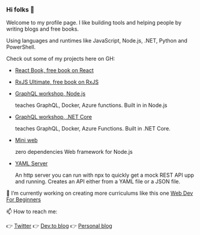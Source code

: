 ### Hi folks 👋

Welcome to my profile page. I like building tools and helping people by writing blogs and free books.

Using languages and runtimes like JavaScript, Node.js, .NET, Python and PowerShell.


Check out some of my projects here on GH:

- [React Book, free book on React](https://github.com/softchris/react-book)
- [RxJS Ultimate, free book on RxJS](https://github.com/softchris/Rxjs5-Ultimate)
- [GraphQL workshop, Node.js](https://github.com/softchris/serverless-graphql-microservices)

   teaches GraphQL, Docker, Azure functions. Built in in Node.js
- [GraphQL workshop, .NET Core](https://github.com/softchris/graphql-workshop-dotnet)

   teaches GraphQL, Docker, Azure Functions. Built in .NET Core.
- [Mini web](https://github.com/softchris/mini-web)
   
   zero dependencies Web framework for Node.js
   
- [YAML Server](https://github.com/softchris/yaml-server)

   An http server you can run with npx to quickly get a mock REST API upp and running. Creates an API either from a YAML file or a JSON file.


🔭 I’m currently working on creating more curriculums like this one [Web Dev For Beginners](https://github.com/microsoft/Web-Dev-For-Beginners)

📫 How to reach me: 

👉 [Twitter](https://twitter.com/chris_noring)
👉 [Dev.to blog](https://dev.to/softchris)
👉 [Personal blog](softchris.github.io)

<!--
**softchris/softchris** is a ✨ _special_ ✨ repository because its `README.md` (this file) appears on your GitHub profile.

Here are some ideas to get you started:

- 🔭 I’m currently working on ...
- 🌱 I’m currently learning ...
- 👯 I’m looking to collaborate on ...
- 🤔 I’m looking for help with ...
- 💬 Ask me about ...
- 📫 How to reach me: ...
- 😄 Pronouns: ...
- ⚡ Fun fact: ...
-->
